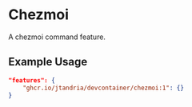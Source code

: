 # Chezmoi

A chezmoi command feature.

## Example Usage

```json
"features": {
    "ghcr.io/jtandria/devcontainer/chezmoi:1": {}
}
```
